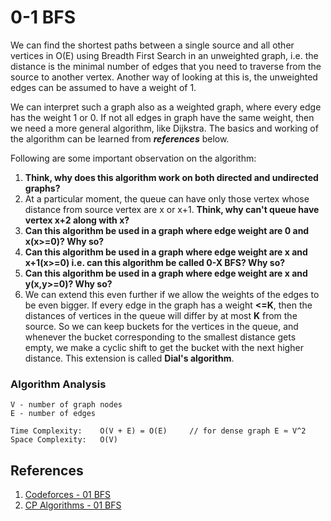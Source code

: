# 0-1 BFS
We can find the shortest paths between a single source and all other vertices in O(E) using Breadth First Search in an unweighted graph, i.e. the distance is the minimal number of edges that you need to traverse from the source to another vertex. Another way of looking at this is, the unweighted edges can be assumed to have a weight of 1.

We can interpret such a graph also as a weighted graph, where every edge has the weight 1 or 0. If not all edges in graph have the same weight, then we need a more general algorithm, like Dijkstra. The basics and working of the algorithm can be learned from ***references*** below.

Following are some important observation on the algorithm:
1. **Think, why does this algorithm work on both directed and undirected graphs?**
2. At a particular moment, the queue can have only those vertex whose distance from source vertex are x or x+1. **Think, why can't queue have vertex x+2 along with x?**
3. **Can this algorithm be used in a graph where edge weight are 0 and x(x>=0)? Why so?**
4. **Can this algorithm be used in a graph where edge weight are x and x+1(x>=0) i.e. can this algorithm be called 0-X BFS? Why so?**
5. **Can this algorithm be used in a graph where edge weight are x and y(x,y>=0)? Why so?**
6. We can extend this even further if we allow the weights of the edges to be even bigger. If every edge in the graph has a weight **<=K**, then the distances of vertices in the queue will differ by at most **K** from the source. So we can keep  buckets for the vertices in the queue, and whenever the bucket corresponding to the smallest distance gets empty, we make a cyclic shift to get the bucket with the next higher distance. This extension is called **Dial's algorithm**.

### Algorithm Analysis
```
V - number of graph nodes
E - number of edges

Time Complexity:    O(V + E) = O(E)     // for dense graph E ≈ V^2
Space Complexity:   O(V)
```

## References
1. [Codeforces - 01 BFS](http://codeforces.com/blog/entry/22276)
2. [CP Algorithms - 01 BFS](https://cp-algorithms.com/graph/01_bfs.html)
